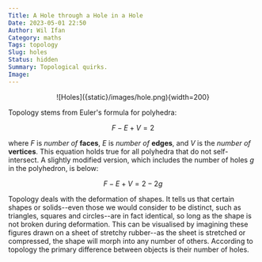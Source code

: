 ```yaml
---
Title: A Hole through a Hole in a Hole
Date: 2023-05-01 22:50
Author: Wil Ifan
Category: maths
Tags: topology
Slug: holes
Status: hidden
Summary: Topological quirks.
Image:
---
```


<center>![Holes]({static}/images/hole.png){width=200}</center>

Topology stems from Euler's formula for polyhedra:

$$
F - E + V = 2
$$

where $F$ is *number of* **faces**, $E$ is *number of* **edges**, and $V$ is the *number of* **vertices**. This equation holds true for all polyhedra that do not self-intersect. A slightly modified version, which includes the number of holes $g$ in the polyhedron, is below:

$$
F - E + V = 2 - 2g
$$

Topology deals with the deformation of shapes. It tells us that certain shapes or solids--even those we would consider to be distinct, such as triangles, squares and circles--are in fact identical, so long as the shape is not broken during deformation. This can be visualised by imagining these figures drawn on a sheet of stretchy rubber--as the sheet is stretched or compressed, the shape will morph into any number of others. According to topology the primary difference between objects is their number of holes. 
